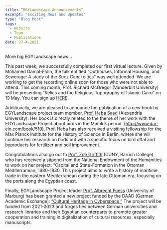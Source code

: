 ```yaml
---
title: “EGYLandscape Announcements”
excerpt: "Exciting News and Updates"
type: "Blog Post"
tags:
  - Website
  - Team
  - Publications
date: 27-4-2021
---
```


More big EGYLandscape news...

This past week, we successfully completed our first virtual lecture. Given by Mohamed Gamal-Eldin, the talk entitled “Outhouses, Informal Housing, and Sewerage: A study of the Suez Canal cities” was well attended. We are working to get the recording online soon for those who were not able to attend. This coming month, Prof. Richard McGregor (Vanderbilt University) will be presenting “Relics and the Religious Topography of Islamic Cairo” on 19 May. You can sign up [HERE](https://forms.gle/prTZ2HWMC277eYmb9).

Additionally, we are pleased to announce the publication of a new book by EGYLandscape project team member, [Prof. Heba Saad](https://www.egylandscape.org/members/HebaSaadAbdelnaby/) (Alexandria University). Her book is directly related to the theme of her work with the EGYLandscape Project about birds in the Mamluk period: (http://www.dar-ein.com/book/519). Prof. Heba has also received a visiting fellowship for the Max Planck Institute for the History of Science in Berlin, where she will continue her research on birds but with a specific focus on bird offal and byproducts for fertilizer and soil improvement.  

Congratulations also go out to [Prof. Zoe Griffith](https://www.egylandscape.org/members/ZoeGriffith/) (CUNY, Baruch College) who has received a stipend from the National Endowment of the Humanities to work on her project: “Capital and State-Formation in the Ottoman Mediterranean, 1680-1830. This project aims to write a history of maritime trade in the eastern Mediterranean during the late Ottoman era, focusing on the ports along the Egyptian coast.

Finally, EGYLandscape Project leader [Prof. Albrecht Fuess](https://www.egylandscape.org/members/AlbrechtFuess/) (University of Marburg) has been granted a new project funded by the DAAD (German Academic Exchange): [“Cultural Heritage in Cyberspace.”](https://www.uni-marburg.de/de/cnms/islamwissenschaft/aktuelles/nachrichten/cultural-heritage-in-cyberspace-wins-the-daad2019s-long-term-support-under-the-german-egyptian-progress-partnership-for-2021-2023) The project will be funded from 2021-2023 and forges ties between German universities and research libraries and their Egyptian counterparts to promote greater cooperation and training in digitalization of cultural resources, especially manuscripts. 
